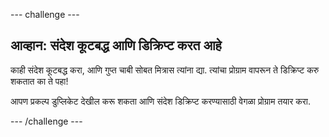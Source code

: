 --- challenge ---

## आव्हान: संदेश कूटबद्ध आणि डिक्रिप्ट करत आहे

काही संदेश कूटबद्ध करा, आणि गुप्त चाबी सोबत मित्रास त्यांना द्या. त्यांचा प्रोग्राम वापरून ते डिक्रिप्ट करु शकतात का ते पहा!

आपण प्रकल्प डुप्लिकेट देखील करू शकता आणि संदेश डिक्रिप्ट करण्यासाठी वेगळा प्रोग्राम तयार करा.

--- /challenge ---